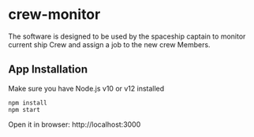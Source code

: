 # crew-monitor
The software is designed to be used by the spaceship captain to monitor current ship Crew and assign a job to the new crew Members.

## App Installation

Make sure you have Node.js v10 or v12 installed

```
npm install
npm start
```

Open it in browser: http://localhost:3000